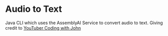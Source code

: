 # Audio to Text 

Java CLI which uses the AssemblyAI Service to convert audio to text. Giving credit to [YouTuber Coding with John](https://www.youtube.com/@CodingWithJohn)
